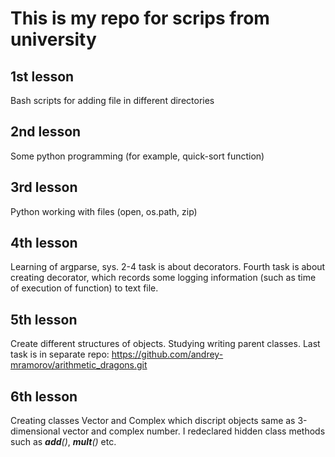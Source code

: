 # This is my repo for scrips from university

## 1st lesson
Bash scripts for adding file in different directories

## 2nd lesson
Some python programming (for example, quick-sort function)

## 3rd lesson
Python working with files (open, os.path, zip)

## 4th lesson
Learning of argparse, sys. 2-4 task is about decorators. Fourth task is about creating decorator, which records some logging information (such as time of execution of function) to text file.

## 5th lesson
Create different structures of objects. Studying writing parent classes. Last task is in separate repo: https://github.com/andrey-mramorov/arithmetic_dragons.git

## 6th lesson
Creating classes Vector and Complex which discript objects same as 3-dimensional vector and complex number. I redeclared hidden class methods such as *__add__()*, *__mult__()* etc. 
